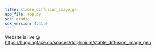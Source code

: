 ```yaml
---
title: stable_diffusion_image_gen
app_file: app.py
sdk: gradio
sdk_version: 4.41.0
---
```



Website is live @ https://huggingface.co/spaces/dolphinium/stable_diffusion_image_gen